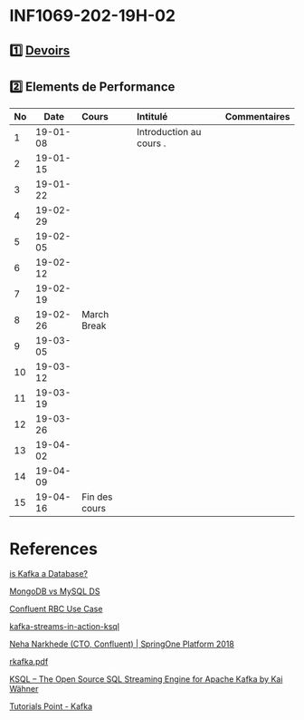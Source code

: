 # INF1069-202-19H-02

## :one: [Devoirs](Devoirs)

## :two: Elements de Performance

|No| Date   | Cours                   | Intitulé                                |  Commentaires    |
|--|--------|:------------------------|:----------------------------------------|:-----------------|
| 1|19-01-08|                         | Introduction au cours .                 |                  |
| 2|19-01-15|                         |                                         |                  |
| 3|19-01-22|                         |                                         |                  |
| 4|19-02-29|                         |                                         |                  |
| 5|19-02-05|                         |                                         |                  |
| 6|19-02-12|                         |                                         |                  |
| 7|19-02-19|                         |                                         |                  |
| 8|19-02-26| March Break             |                                         |                  |
| 9|19-03-05|                         |                                         |                  |
|10|19-03-12|                         |                                         |                  |
|11|19-03-19|                         |                                         |                  |
|12|19-03-26|                         |                                         |                  |
|13|19-04-02|                         |                                         |                  |
|14|19-04-09|                         |                                         |                  |
|15|19-04-16| Fin des cours           |                                         |                  |


# References

[is Kafka a Database?](https://www.youtube.com/watch?v=v2RJQELoM6Y)

[MongoDB vs MySQL DS](https://umu.diva-portal.org/smash/get/diva2:1161166/FULLTEXT01.pdf)

[Confluent RBC Use Case](https://www.youtube.com/watch?v=WTxmHHJcHRc&feature=youtu.be)

[kafka-streams-in-action-ksql](https://freecontent.manning.com/kafka-streams-in-action-ksql/)

[Neha Narkhede (CTO, Confluent) | SpringOne Platform 2018](https://www.youtube.com/watch?v=UC9yFQOJtbQ)

[rkafka.pdf](https://cran.r-project.org/web/packages/rkafka/vignettes/rkafka.pdf)

[KSQL – The Open Source SQL Streaming Engine for Apache Kafka by Kai Wähner](https://www.youtube.com/watch?v=nA-ZKsXNJCQ)

[Tutorials Point - Kafka](https://www.tutorialspoint.com/apache_kafka/)

